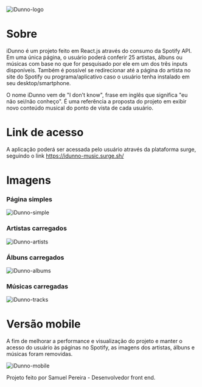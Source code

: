 <img src="https://i.ibb.co/9yMnvjG/image.png" alt="iDunno-logo"></img>

<h1>Sobre</h1>

iDunno é um projeto feito em React.js através do consumo da Spotify API. Em uma única página, o usuário poderá conferir 25 artistas, álbuns ou músicas com base no que for pesquisado por ele em um dos três inputs disponíveis. Também é possível se redirecionar até a página do artista no site do Spotify ou programa/aplicativo caso o usuário tenha instalado em seu desktop/smartphone.

O nome iDunno vem de "I don't know", frase em inglês que significa "eu não sei/não conheço". É uma referência a proposta do projeto em exibir novo conteúdo musical do ponto de vista de cada usuário.

<h1>Link de acesso</h1>

A aplicação poderá ser acessada pelo usuário através da plataforma surge, seguindo o link https://idunno-music.surge.sh/

<h1>Imagens</h1>
   
<h3>Página simples</h3>

<img src="https://i.ibb.co/D5Sh5Pf/image.png" alt="iDunno-simple"></img>

<h3>Artistas carregados</h3>

<img src="https://i.ibb.co/NFvYJfr/image.png" alt="iDunno-artists"></img>

<h3>Álbuns carregados</h3>

<img src="https://i.ibb.co/DMcCzrN/image.png" alt="iDunno-albums"></img>

<h3>Músicas carregadas</h3>

<img src="https://i.ibb.co/RhJXBSz/image.png" alt="iDunno-tracks"></img>

<h1>Versão mobile </h1>

A fim de melhorar a performance e visualização do projeto e manter o acesso do usuário às páginas no Spotify, as imagens dos artistas, álbuns e músicas foram removidas.

<img src="https://i.ibb.co/VNV2Jg5/image.png" alt="iDunno-mobile"></img>

Projeto feito por Samuel Pereira - Desenvolvedor front end.


